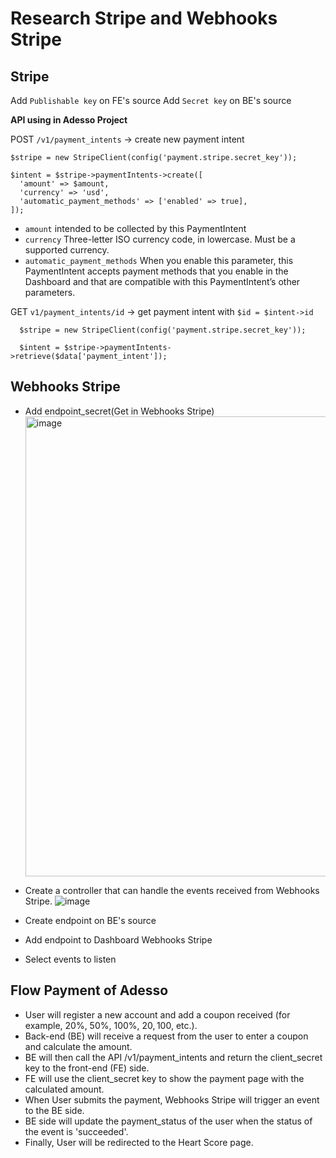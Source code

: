 # Research Stripe and Webhooks Stripe

## Stripe
  Add `Publishable key` on FE's source
  Add `Secret key` on BE's source
  
**API using in Adesso Project**
   
   POST `/v1/payment_intents` -> create new payment intent
  ```
  $stripe = new StripeClient(config('payment.stripe.secret_key'));
  
  $intent = $stripe->paymentIntents->create([
    'amount' => $amount,
    'currency' => 'usd',
    'automatic_payment_methods' => ['enabled' => true],
  ]);
  ```

  - `amount` intended to be collected by this PaymentIntent
  - `currency` Three-letter ISO currency code, in lowercase. Must be a supported currency.
  - `automatic_payment_methods` When you enable this parameter, this PaymentIntent accepts payment methods that you enable in the Dashboard and that are compatible with this PaymentIntent’s other parameters.

  GET `v1/payment_intents/id` -> get payment intent with `$id = $intent->id`

```
  $stripe = new StripeClient(config('payment.stripe.secret_key'));

  $intent = $stripe->paymentIntents->retrieve($data['payment_intent']);
```
## Webhooks Stripe
  - Add endpoint_secret(Get in Webhooks Stripe)
    <img width="736" alt="image" src="https://github.com/tmthien/Report-Laravel/assets/93562815/2ea932da-9a06-464e-92ed-a3bc4b0b6561">
  - Create a controller that can handle the events received from Webhooks Stripe.
    ![image](https://github.com/tmthien/Report-Laravel/assets/93562815/8fae4c79-8c7f-4fca-ac70-1489b4eedc4f)

  - Create endpoint on BE's source
  - Add endpoint to Dashboard Webhooks Stripe
  - Select events to listen

## Flow Payment of Adesso
  - User will register a new account and add a coupon received (for example, 20%, 50%, 100%, 20$, 100$, etc.).
  - Back-end (BE) will receive a request from the user to enter a coupon and calculate the amount.
  - BE will then call the API /v1/payment_intents and return the client_secret key to the front-end (FE) side.
  - FE will use the client_secret key to show the payment page with the calculated amount.
  - When User submits the payment, Webhooks Stripe will trigger an event to the BE side.
  - BE side will update the payment_status of the user when the status of the event is 'succeeded'.
  - Finally, User will be redirected to the Heart Score page.
